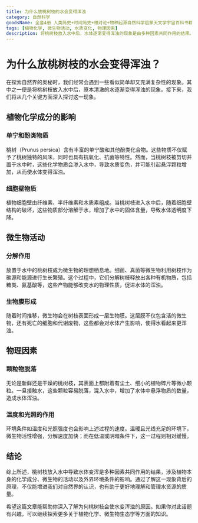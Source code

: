 ```yaml
---
title: 为什么放桃树枝的水会变得浑浊
category: 自然科学
goodsName: 全套4册 人类简史+时间简史+相对论+物种起源自然科学启蒙天文学宇宙百科书籍 生物学遗传学自然科学
tags: [植物化学, 微生物活动, 水质变化, 物理因素]
description: 将桃树枝放入水中后，水体逐渐变得浑浊的现象是由多种因素共同作用的结果。这包括桃树中含有的单宁和酚类物质、细胞壁成分的溶解，以及微生物在树枝上生长繁殖并分解有机物产生的影响。此外，物理因素如颗粒物的脱落和环境条件的变化也起到一定作用。了解这些原理有助于我们更好地认识自然现象及管理水质。
---
```

# 为什么放桃树枝的水会变得浑浊？

在探索自然界的奥秘时，我们经常会遇到一些看似简单却又充满复杂性的现象。其中之一便是将桃树枝放入水中后，原本清澈的水逐渐变得浑浊的现象。接下来，我们将从几个关键方面深入探讨这一现象。

## 植物化学成分的影响

### 单宁和酚类物质

桃树（Prunus persica）含有丰富的单宁酸和其他酚类化合物。这些物质不仅赋予了桃树独特的风味，同时也具有抗氧化、抗菌等特性。然而，当桃树枝被剪切并置于水中时，这些化学物质会渗入水中，导致水质变色，并可能引起悬浮颗粒增加，从而使水体变得浑浊。

### 细胞壁物质

植物细胞壁由纤维素、半纤维素和木质素组成。当桃树枝进入水中后，随着细胞壁结构的破坏，这些物质部分溶解于水，增加了水中的固体含量，导致水体透明度下降。

## 微生物活动

### 分解作用

放置于水中的桃树枝成为微生物的理想栖息地。细菌、真菌等微生物利用树枝作为碳源和能源进行生长繁殖。这个过程中，它们分解树枝释放出各种有机物质，包括糖类、氨基酸等，这些产物能够改变水的物理性质，促进水体的浑浊。

### 生物膜形成

随着时间推移，微生物会在树枝表面形成一层生物膜。这层膜不仅包含活的微生物，还有死亡的细胞和代谢废物，这些都会对水体产生影响，使得水看起来更浑浊。

## 物理因素

### 颗粒物脱落

无论是新鲜还是干燥的桃树枝，其表面上都附着有尘土、细小的植物碎片等微小颗粒。一旦接触水，这些颗粒容易脱落，混入水中，增加了水体中悬浮物质的数量，造成水体浑浊。

### 温度和光照的作用

环境条件如温度和光照强度也会影响上述过程的速度。温暖且光线充足的环境下，微生物活性增强，分解速度加快；而在低温或阴暗条件下，这一过程则相对缓慢。

## 结论

综上所述，桃树枝放入水中导致水体变浑是多种因素共同作用的结果，涉及植物本身的化学成分、微生物的活动以及外界环境条件的影响。通过了解这一现象背后的原理，不仅能增进我们对自然界的认识，也有助于更好地理解和管理水资源的质量。

希望这篇文章能帮助你深入了解为何桃树枝会使水变浑浊的原因。如果你对此话题有兴趣，可以继续探索更多关于植物化学、微生物生态学等方面的知识。